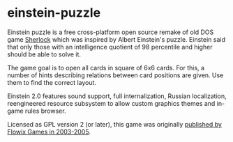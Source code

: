 # einstein-puzzle

Einstein puzzle is a free cross-platform open source remake of old DOS game
[Sherlock][sherlock] which was inspired by Albert Einstein's puzzle. Einstein
said that only those with an intelligence quotient of 98 percentile and higher
should be able to solve it.

The game goal is to open all cards in square of 6x6 cards. For this, a number
of hints describing relations between card positions are given. Use them to
find the correct layout.

Einstein 2.0 features sound support, full internalization, Russian
localization, reengineered resource subsystem to allow custom graphics themes
and in-game rules browser.

Licensed as GPL version 2 (or later), this game was originally [published by
Flowix Games in 2003-2005][flowix].

[sherlock]: https://www.mobygames.com/game/40964/sherlock/
[flowix]: https://web.archive.org/web/20121029043853/http://games.flowix.com/en/index.html
